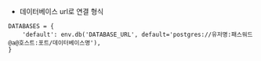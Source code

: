 - 데이터베이스 url로 연결 형식
```
DATABASES = {
    'default': env.db('DATABASE_URL', default='postgres://유저명:패스워드@a@호스트:포트/데이터베이스명'),
}
```
